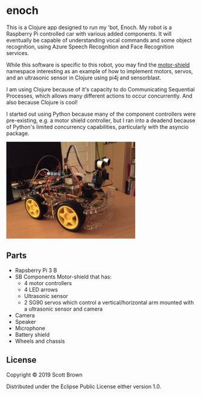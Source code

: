 # enoch

This is a Clojure app designed to run my 'bot, Enoch. My robot is a Raspberry Pi controlled car with various added 
components. It will eventually be capable of understanding vocal commands and some object recognition, using Azure Speech 
Recognition and Face Recognition services.

While this software is specific to this robot, you may find the [motor-shield](/env/rpi/src/enoch/motor_shield.clj) 
namespace interesting as an example of how to implement motors, servos, and an ultrasonic sensor in Clojure using pi4j 
and sensorblast.

I am using Clojure because of it's capacity to do Communicating Sequential Processes, which allows many different 
actions to occur concurrently. And also because Clojure is cool!

I started out using Python because many of the component controllers were pre-existing, e.g. a motor shield controller, 
but I ran into a deadend because of Python's limited concurrency capabilities, particularly with the asyncio package.

![enoch](/doc/enoch.png?raw=true)

## Parts
* Rapsberry Pi 3 B
* SB Components Motor-shield that has:
  * 4 motor controllers
  * 4 LED arrows
  * Ultrasonic sensor
  * 2 SG90 servos which control a vertical/horizontal arm mounted with a ultrasonic sensor and camera
* Camera
* Speaker
* Microphone
* Battery shield
* Wheels and chassis

## License

Copyright © 2019 Scott Brown

Distributed under the Eclipse Public License either version 1.0.

